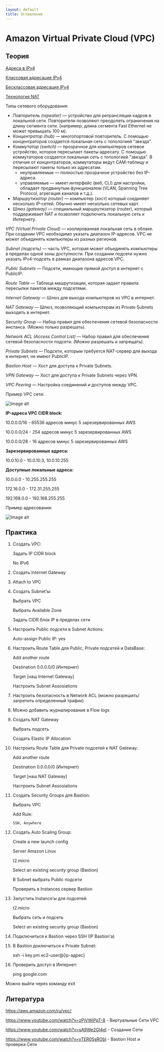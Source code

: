 ```yaml
---
layout: default
title: Оглавление
---
```


# Amazon Virtual Private Cloud (VPC)

## Теория

[Адреса в IPv4](http://informatics-lesson.ru/net/ip-address.php)

[Классовая адресация IPv4](http://informatics-lesson.ru/net/ip-classes.php)

[Бесклассовая адресация IPv4](http://informatics-lesson.ru/net/cidr.php)

[Технология NAT](http://informatics-lesson.ru/net/nat.php)

Типы сетевого оборудования:
- *Повторитель (repeater)* — устройство для ретрансляции кадров в локальной сети. Повторители позволяют преодолеть ограничения на длину сегмента сети. (например, длина сегмента Fast Ethernet не может превышать 100 м).
- *Концентратор (hub)* — многопортовой повторитель. С помощью концентраторов создается локальная сеть с топологией "звезда".
- *Коммутатор (switch)* — прозрачное для компьютеров сетевое устройство, которое пересылает пакеты адресату. С помощью коммутаторов создается локальная сеть с топологией "звезда". В отличие от концентраторов, коммутаторы ведут CAM-таблицу и пересылают пакеты только их адресатам.
  - неуправляемые — полностью прозрачное устройство без IP-адреса.
  - управляемые — имеет интерфейс (веб, CLI) для настройки, обладает продвинутым функционалом (VLAN, Spanning Tree Protocol, агрегация каналов и т.д.).
- *Маршрутизатор (router)* — компьютер (хост) который соединяет несколько IP-сетей. Обычно имеет несколько сетевых карт.
- *Шлюз (gateway)* — специальный маршрутизатор (router), который поддерживает NAT и позволяет подключить локальную сеть к Интернету.

*VPC (Virtual Private Cloud)* — изолированная локальная сеть в облаке. При создании VPC необходимо указать диапазон IP-адресов. VPC не может объединять компьютеры из разных регионов.

*Subnet (подсеть)* — часть VPC, которая может объединять компьютеры в пределах одной зоны доступности. При создании подсети нужно указать IPv4-подсеть в рамках диапазона адресов VPC.

*Public Subnets* — Подсети, имеющие прямой доступ в интернет с PublicIP.

*Route Table* — Таблица машрутизации, которая задает правила пересылки пакетов между подсетями.

*Internet Gateway* — Шлюз для выхода компьютеров из VPC в интернет.

*NAT Gateway* — Шлюз, позволяющий компьютерам из Private Subnets выходить в интернет.

*Security Group* — Набор правил для обеспечения сетевой безопасности инстанса. (Можно только разрешать).

*Network ACL (Access Control List)* — Набор правил для обеспечения сетевой безопасности подсети. (Можно разрешать и запрещать).

*Private Subnets* — Подсети, которым требуется NAT-сервер для выхода в интернет, не имеют PublicIP.

*Bastion Host* — Хост для доступа к Private Subnets.

*VPN Gateway* — Хост для доступа к Private Subnets через VPN.

*VPC Peering* — Настройка соединений и доступов между VPC.

Пример VPC сети:

![Image alt](https://docs.google.com/drawings/d/e/2PACX-1vSwj9UMO2qntCrLJhFNtehG5Q8uUNrmJL_iY6T9kPHvuQwh7skTLNj5o5EyaVB2qokWm7sG0dJhjyW5/pub?w=563&h=346)

**IP-адреса VPC CIDR block:**

10.0.0.0/16 - 65536 адресов минус 5 зарезервированных AWS

10.0.0.0/24 - 254 адресов минус 5 зарезервированных AWS

10.0.0.0/28 - 16 адресов минус 5 зарезервированных AWS

**Зарезервированные адреса:**

10.0.10.0 - 10.0.10.3, 10.0.10.255

**Доступные локальные адреса:**

10.0.0.0 - 10.255.255.255

172.16.0.0 - 172.31.255.255

192.168.0.0 - 192.168.255.255

Пример адресования:

![Image alt](https://docs.google.com/drawings/d/e/2PACX-1vSzzPsGVaSFq7LFm5iygHvM9mWKumBD9EMlp-KSY2QQ2Q4uQu1WKhsxy7zoKkCRtW1MrgZ4bZ-s3NVh/pub?w=413&h=131)

## Практика

1. Создать VPC:

    Задать IP CIDR block
    
    No IPv6
    
2. Создать Internet Gateway
3. Attach to VPC
4. Создать Subnet’ы:

    Выбрать VPC
    
    Выбрать Available Zone
    
    Задать CIDR блок IP в пределах сети
    
5. Настроить Public подсети в Subnet Actions:

    Auto-assign Public IP: yes
    
6. Настроить Route Table для Public, Private подсетей и DataBase:

    Add another route
    
    Destination 0.0.0.0/0 (Интернет)
    
    Target [наш Internet Gateway]
    
    Настроить Subnet Assosiations
    
7. Настроить безопасность в Network ACL (можно разрешить/запретить определенный трафик)
8. Можно добавить журналирование в Flow logs
9. Создать NAT Gateway

    Выбрать подсеть
    
    Создать Elastic IP Allocation
    
10. Настроить Route Table для Private подсетей к NAT Gateway:

    Add another route
    
    Destination 0.0.0.0/0 (Интернет)
    
    Target [наш NAT Gateway]
    
    Настроить Subnet Assosiations
    
11. Создать Security Groups для Bastion:

    Выбрать VPC
    
    Add Rule:
    
        SSH, Anywhere
        
12. Создать Auto Scaling Group:

    Create a new launch config
    
    Server Amazon Linux
    
    t2.micro
    
    Select an existing security group (Bastion)
    
    В Subnet выбрать Public подсети
    
    Проверить в Instances сервер Bastion
    
13. Запустить Instance’ы для подсетей:

    t2.micro
    
    Выбрать сеть и подсеть
    
    Select an existing security group (Bastion)
    
14. Подключиться к Bastion через SSH (IP Bastion’а)
15. В Bastion доключиться к Private Subnet:

    ssh -i key.pm ec2-user@[ip-адрес]
    
16. Проверить доступ в Интернет:

    ping google.com
    
Можно выйти через команду exit

## Литература

https://aws.amazon.com/ru/vpc/

https://www.youtube.com/watch?v=zPjVWiPpT-8 - Виртуальные Сети VPC

https://www.youtube.com/watch?v=sA9We2Gl4eI - Создание Сети

https://www.youtube.com/watch?v=vTER05sRObI - Bastion Host и проверка Сети
